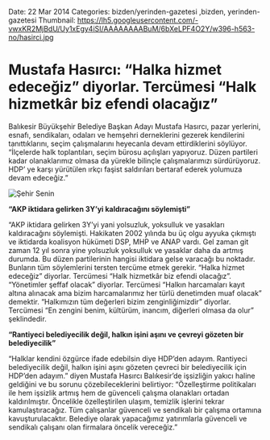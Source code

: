 Date: 22 Mar 2014
Categories: bizden/yerinden-gazetesi ,bizden, yerinden-gazetesi
Thumbnail: https://lh5.googleusercontent.com/-vwxKR2MjBdU/Uy1xEgy4iSI/AAAAAAAABuM/6bXeLPF4O2Y/w396-h563-no/hasirci.jpg


# Mustafa Hasırcı: “Halka hizmet edeceğiz” diyorlar. Tercümesi “Halk hizmetkâr biz efendi olacağız”

Balıkesir Büyükşehir Belediye Başkan Adayı Mustafa Hasırcı, pazar yerlerini, esnafı, sendikaları, odaları ve hemşehri derneklerini gezerek kendilerini tanıttıklarını, seçim çalışmalarını heyecanla devam ettirdiklerini söylüyor. “İlçelerde halk toplantıları, seçim bürosu açılışları yapıyoruz. Düzen partileri kadar olanaklarımız olmasa da yürekle bilinçle çalışmalarımızı sürdürüyoruz. HDP’ ye karşı yürütülen ırkçı faşist saldırıları bertaraf ederek yolumuza devam edeceğiz.”

![Şehir Senin](https://lh5.googleusercontent.com/-vwxKR2MjBdU/Uy1xEgy4iSI/AAAAAAAABuM/6bXeLPF4O2Y/w396-h563-no/hasirci.jpg)

**“AKP iktidara gelirken 3Y’yi kaldıracağını söylemişti”**

“AKP iktidara gelirken 3Y’yi yani yolsuzluk, yoksulluk ve yasakları kaldıracağını söylemişti. Hakikaten 2002 yılında bu üç olgu ayyuka çıkmıştı ve iktidarda koalisyon hükümeti DSP, MHP ve ANAP vardı. Gel zaman git zaman 12 yıl sonra yine yolsuzluk yoksulluk ve yasaklar daha da artmış durumda. Bu düzen partilerinin hangisi iktidara gelse varacağı bu noktadır. Bunların tüm söylemlerini tersten tercüme etmek gerekir. “Halka hizmet edeceğiz” diyorlar. Tercümesi “Halk hizmetkâr biz efendi olacağız”. “Yönetimler şeffaf olacak” diyorlar. Tercümesi  “Halkın harcamaları kayıt altına alınacak ama bizim harcamalarımız her türlü denetimden muaf olacak” demektir. “Halkımızın tüm değerleri bizim zenginliğimizdir” diyorlar. Tercümesi  “En zengini benim, kültürüm, inancım, diğerleri olmasa da olur” şeklindedir.

**“Rantiyeci belediyecilik değil, halkın işini aşını ve çevreyi gözeten bir belediyecilik”**

“Halklar kendini özgürce ifade edebilsin diye HDP’den adayım. Rantiyeci belediyecilik değil, halkın işini aşını gözeten çevreci bir belediyecilik için HDP’den adayım.” diyen Mustafa Hasırcı Balıkesir’de işsizliğin yakıcı haline geldiğini ve bu sorunu çözebileceklerini belirtiyor: “Özelleştirme politikaları ile hem işsizlik artmış hem de güvenceli çalışma olanakları ortadan kaldırılmıştır. Öncelikle özelleştirilen ulaşım, temizlik işlerini tekrar kamulaştıracağız. Tüm çalışanlar güvenceli ve sendikalı bir çalışma ortamına kavuşturulacaktır. Belediye olarak yapacağımız yatırımlarla güvenceli ve sendikalı çalışanı olan firmalara öncelik vereceğiz.”
